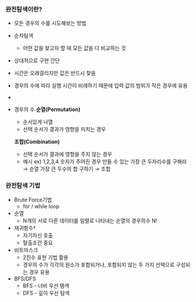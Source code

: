 ### 완전탐색이란?

- 모든 경우의 수를 시도해보는 방법
- 순차탐색
    - 어떤 값을 찾고자 할 때 모든 값을 다 비교하는 것
- 상대적으로 구현 간단
- 시간은 오래걸리지만 값은 반드시 찾음
- 경우의 수에 따라 실행 시간이 비례하기 때문에 입력 값의 범위가 작은 경우에 유용
- 
- 경우의 수
    **순열(Permutation)**
    - 순서있게 나열
    - 선택 순서가 결과가 영향을 미치는 경우
    
    **조합(Combination)**
    - 선택 순서가 결과에 영향을 주지 않는 경우
    - 예시
        ex) 1,2,3,4 숫자가 주어진 경우
        만들 수 있는 가장 큰 두자리수를 구해라 → 순열
        가장 큰 두수의 합 구하기 → 조합
        
    

### 완전탐색 기법

- Brute Force기법
    - for / while loop
- 순열
    - N개의 서로 다른 데이터를 일렬로 나타내는 순열의 경우의수 N!
- 재귀함수†
    - 자기자신 호출
    - 탈출조건 중요
- 비트마스크
    - 2진수 표현 기법 활용
    - 경우의 수가 각각의 원소가 포함되거나, 포함되지 않는 두 가지 선택으로 구성되는 경우 유용
- BFS/DFS
    - BFS - 너비 우선 탬색
    - DFS - 깊이 우선 탐색
